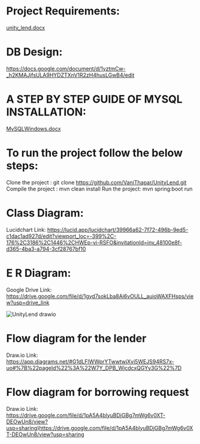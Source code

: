 # Project Requirements:
[unity_lend.docx](https://github.com/VaniThapar/UnityLend/files/14396972/unity_lend.docx)

# DB Design:
https://docs.google.com/document/d/1yztmCw-_h2KMAJjfsULA9HYDZTXnV1R2zH4husLGwB4/edit

# A STEP BY STEP GUIDE OF MYSQL INSTALLATION:
[MySQLWindows.docx](https://github.com/VaniThapar/UnityLend/files/14361101/MySQLWindows.docx)

# To run the project follow the below steps:
Clone the project : git clone https://github.com/VaniThapar/UnityLend.git
Compile the project : mvn clean install
Run the project: mvn spring:boot run

# Class Diagram:
Lucidchart Link:
https://lucid.app/lucidchart/39966a62-7f72-496b-9ed5-c1dac1ad927d/edit?viewport_loc=-399%2C-176%2C3186%2C1446%2CHWEp-vi-RSFO&invitationId=inv_48100e8f-d365-4ba3-a794-3cf28767bf10

# E R Diagram:
Google Drive Link: 
https://drive.google.com/file/d/1gyd7sokLba8Ai6vOULL_auioWAXFHsps/view?usp=drive_link

![UnityLend drawio](https://github.com/VaniThapar/UnityLend/assets/91086564/d81ee720-ae83-4ba6-810b-1676812c2d48)

# Flow diagram for the lender
Draw.io Link:
https://app.diagrams.net/#G1dLFlWWprYTwwtwjXvi5WEJS94RS7x-uo#%7B%22pageId%22%3A%22W7Y_DPB_WjcdcxQGYy3G%22%7D

# Flow diagram for borrowing request
Draw.io Link:
https://drive.google.com/file/d/1pA5A4blyuBDjGBg7mWg6v0XT-DEOwUn8/view?usp=sharing)https://drive.google.com/file/d/1pA5A4blyuBDjGBg7mWg6v0XT-DEOwUn8/view?usp=sharing



 







